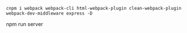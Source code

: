 `cnpm i webpack webpack-cli html-webpack-plugin clean-webpack-plugin webpack-dev-middleware express -D`

npm run server